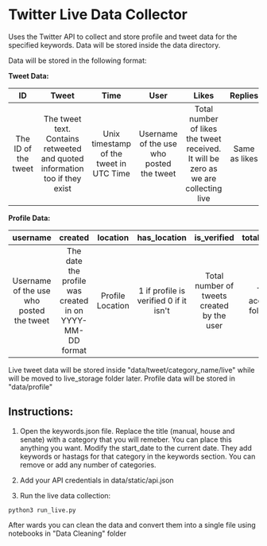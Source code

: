 # Twitter Live Data Collector

Uses the Twitter API to collect and store  profile and tweet data for the specified keywords. Data will be stored inside the data directory. 

Data will be stored in the following format:

**Tweet Data:**

| ID | Tweet | Time | User | Likes | Replies | Retweets | in_response_to | response_type
| :---: | :---: | :---: | :---: | :---: | :---: | :---: | :---: | :---: 
| The ID of the tweet | The tweet text. Contains retweeted and quoted information too if they exist | Unix timestamp of the tweet in UTC Time | Username of the use who posted the tweet | Total number of likes the tweet received. It will be zero  as  we are collecting live | Same as likes | Same as likes | ID of tweet in whose response the current tweet was made. None if it's a parent tweet | "tweet" or "retweet" or "quoted_retweet"

**Profile Data:**

| username | created | location | has_location | is_verified | total_tweets | total_following | total_followers | total_likes | has_avatar | has_background | is_protected | profile_modified
| :---: | :---: | :---: | :---: | :---: | :---: | :---: | :---: | :---:  | :---: | :---: | :---: | :---: 
| Username of the use who posted the tweet | The date the profile was created in on YYYY-MM-DD format | Profile Location | 1  if profile is verified 0 if it isn't  | Total number of tweets created by the user | Total accounts following | Total Followers | Total likes the user has received | 1 if account  has an avatar 0 if it dosen't  | 1 if account has an background 0 if it dosen't | 1 if account is protected 0 if it isn't | 1 if profile is  modified. 0 if it isn't

Live tweet data will be stored inside "data/tweet/category_name/live" while will be moved to live_storage folder later.
Profile data will be stored in "data/profile"

## Instructions:

1) Open the keywords.json file. Replace the title (manual, house and senate) with a category that you will remeber. You can place this anything you want. Modify the start_date to the current date. They add keywords or hastags for that category in the keywords section. You can remove or add any number of categories.

2) Add your API credentials in data/static/api.json

3) Run the live data collection:

`python3 run_live.py`

After wards you can clean the data and convert them into a single file using notebooks in "Data Cleaning" folder